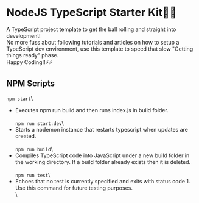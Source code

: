 # NodeJS TypeScript Starter Kit🤖🤖

A TypeScript project template to get the ball rolling and straight into development!\
No more fuss about following tutorials and articles on how to setup a TypeScript dev environment, use this template to speed that slow "Getting things ready" phase.\
Happy Coding!!⚡⚡

## NPM Scripts

`npm start`\
 - Executes npm run build and then runs index.js in build folder.\
 \
 `npm run start:dev`\
 - Starts a nodemon instance that restarts typescript when updates are created.\
 \
 `npm run build`\
 - Compiles TypeScript code into JavaScript under a new build folder in the working directory. If a build folder already exists then it is deleted.\
 \
`npm run test`\
 - Echoes that no test is currently specified and exits with status code 1. Use this command for future testing purposes.\
 \

